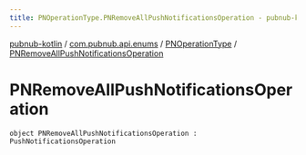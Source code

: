 ```yaml
---
title: PNOperationType.PNRemoveAllPushNotificationsOperation - pubnub-kotlin
---
```


[pubnub-kotlin](../../index.html) / [com.pubnub.api.enums](../index.html) / [PNOperationType](index.html) / [PNRemoveAllPushNotificationsOperation](./-p-n-remove-all-push-notifications-operation.html)

# PNRemoveAllPushNotificationsOperation

`object PNRemoveAllPushNotificationsOperation : PushNotificationsOperation`